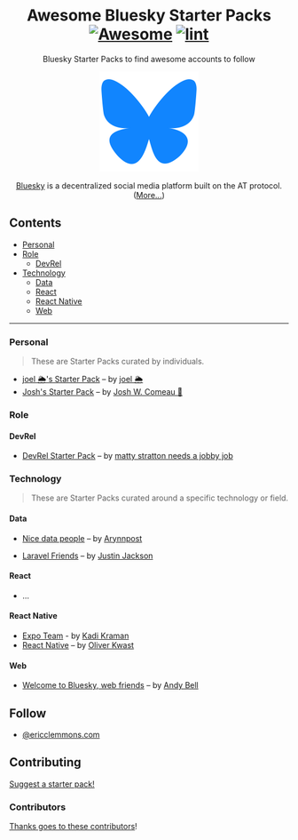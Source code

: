 <div align="center">

<!-- title -->

<!--lint ignore no-dead-urls-->

# Awesome Bluesky Starter Packs [![Awesome](https://awesome.re/badge.svg)](https://awesome.re) [![lint](https://github.com/ericclemmons/awesome-starter-packs/actions/workflows/lint.yaml/badge.svg)](https://github.com/ericclemmons/awesome-starter-packs/actions/workflows/lint.yaml)

<!-- subtitle -->

Bluesky Starter Packs to find awesome accounts to follow

<!-- image -->

<a href="https://bsky.app" target="_blank" rel="noopener noreferrer">
  <img alt="Bluesky logo" src="./logo.png" />
</a>

<!-- description -->

[Bluesky](https://bsky.app/) is a decentralized social media platform built on the AT protocol. ([More...](https://blueskyweb.zendesk.com/hc/en-us/articles/19002666608397-What-is-Bluesky))

</div>

<!-- TOC -->

## Contents

- [Personal](#personal)
- [Role](#role)
  - [DevRel](#devrel)
- [Technology](#technology)
  - [Data](#data)
  - [React](#react)
  - [React Native](#react-native)
  - [Web](#web)

---

<!-- CONTENT -->

### Personal

> These are Starter Packs curated by individuals.

- [joel 🌦️'s Starter Pack](https://bsky.app/starter-pack/joelhooks.com/3kvubopznv42u) – by [joel 🌦️](https://bsky.app/profile/joelhooks.com/post/3l7qfed2kgm25)
- [Josh's Starter Pack](https://bsky.app/starter-pack/joshwcomeau.com/3l7jgum7g5g2g) – by [Josh W. Comeau 👻](https://bsky.app/profile/joshwcomeau.com/post/3l7nqbl3smb2p)

### Role

#### DevRel

- [DevRel Starter Pack](https://bsky.app/starter-pack/matty.wtf/3l6xheltlof2a) – by [matty stratton needs a jobby job](https://bsky.app/profile/matty.wtf/post/3l7m23ivuki2m)

### Technology

> These are Starter Packs curated around a specific technology or field.

#### Data

- [Nice data people](https://bsky.app/starter-pack-short/T1SxhAe) – by [Arynnpost](https://bsky.app/profile/arynn.bsky.social/post/3l7lnbjv3zd2o)

- [Laravel Friends](https://bsky.app/starter-pack/mijustin.bsky.social/3l75rwvv4ii24) – by [Justin Jackson](https://bsky.app/profile/mijustin.bsky.social/post/3l7oevuw4zw25)

#### React

- ...

#### React Native

- [Expo Team](https://bsky.app/starter-pack/kadi.bsky.social/3l7pjcvfbwg2w) - by [Kadi Kraman](https://bsky.app/profile/kadi.bsky.social/post/3l7pspn4tuv2t)
- [React Native](https://bsky.app/starter-pack/baumstumpf.bsky.social/3l6v6yw7fy42y) – by [Oliver Kwast](https://bsky.app/profile/baumstumpf.bsky.social/post/3l6vdsfxwpk2d)

#### Web

- [Welcome to Bluesky, web friends](https://bsky.app/starter-pack/piccalil.li/3kzombrxts22n) – by [Andy Bell](https://bsky.app/profile/bell.bz/post/3l7lynxynf52c)

<!-- END CONTENT -->

## Follow

<!-- list people worth following on social sites (Twitter, LinkedIn, GitHub, YouTube etc.) -->

- [@ericclemmons.com](https://bsky.app/profile/ericclemmons.com)

## Contributing

[Suggest a starter pack!](https://github.com/ericclemmons/awesome-starter-packs/issues/new?assignees=&labels=&projects=&template=suggestion.yaml)

### Contributors

[Thanks goes to these contributors](https://github.com/ericclemmons/awesome-starter-packs/graphs/contributors)!
